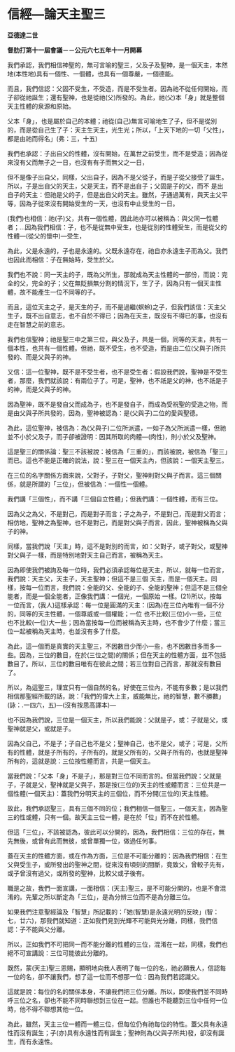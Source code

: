 # 信經—論天主聖三


**亞德達二世**

**督肋打第十一屆會議－－公元六七五年十一月開幕**





我們承認，我們相信神聖的，無可言喻的聖三，父及子及聖神，是一個天主，本然地(本性地)具有一個性、一個體，也具有一個尊嚴，一個德能。

而且，我們信認：父固不受生，不受造，而是不受生者。因為祂不從任何開始，而子卻從祂誕生；還有聖神，也是從祂(父)所發的。為此，祂(父)本「身」就是整個天主性體的泉源和原始。

父本「身」，也是屬於自己的本體；祂從(自己)無言可喻地生了子，但不是從別的，而是從自己生了子：天主生天主，光生光；所以，「上天下地的一切「父性」，都是由祂而得名」(弗：三，十五)

我們也承認：子出自父的性體，沒有開始，在萬世之前受生，而不是受造；因為從來沒有父而無子之一日，也沒有有子而無父之一日，

但不是像子出自父，同樣，父出自子，因為不是父從子，而是子從父接受了誕生。所以，子是出自父的天主，父是天主，而不是出自子；父固是子的父，而不
是出自子的天主：但祂是父的子，但是出自父的天主。雖然，子通過萬有，與天主父平等，因為子從來沒有開始受生的一天，也沒有中止受生的一日。

(我們)也相信：祂(子)父，共有一個性體，因此祂亦可以被稱為：與父同一性體者；…因為我們相信：子，也不是從無中受生，也是從別的性體受生，而是從父的性體—(從父的懷中)—受生，

為此，父是永遠的，子也是永遠的。父既永遠存在，祂自亦永遠生子而為父。我們也因此而相信：子在無始時，受生於父。

我們也不說：同一天主的子，既為父所生，那就成為天主性體的一部份，而說：完全的父，完全的子；父在無貶損無分割的情況下，生了子，因為只有一個天主性體，故不能產生一位不同等的子。

而且，這位天主之子，是天生的子，而不是過繼(螟蛉)之子，但我們該信：天主父生子，既不出自意志，也不自於不得已；因為在天主，既沒有不得已的事，也沒有走在智慧之前的意志。

我們也信聖神；祂是聖三中之第三位，與父及子，共是一個，同等的天主，共有一個本性，也共有一個性體。但祂，既不受生，也不受造，而是由二位(父與子)所共發的、而是父與子的神。

又信：這一位聖神，既不是不受生者，也不是受生者：假設我們說，聖神是不受生者，那麼，我們就該說：有兩位子了。可是，聖神，也不祇是父的神，也不祇是子的神，而是父與子的神。

因為聖神，既不是發自父而成為子，也不是發自子，而成為受祝聖的受造之物，而是由父與子所共發的，因為，聖神被認為：是(父與子)二位的愛與聖德。

為此，這位聖神，被信為：為(父與子)二位所派遣，一如子為父所派遣一樣，但祂並不小於父及子，而子卻被證明：因其所取的肉體—(肉性)，則小於父及聖神。

這是聖三的關係論：聖三不該被說：被信為「三重的」，而該被說，被信為「聖三」而已。這也不能是正確的說法，說：聖三在一個天主內，但該說：一個天主聖三。

在三位的名字關係方面來說，父對子，子對父，聖神則對父與子而言。這三個關係，就是所謂的「三位」，但被信為：一個性一個體。

我們講「三個性」，而不講「三個自立性體」；但我們講：一個性體，而有三位。

因為父之為父，不是對己，而是對子而言；子之為子，不是對己，而是對父而言；相仿地，聖神之為聖神，也不是對己，而是對父與子而言，因此，聖神被稱為父與子的神。

同樣，當我們說「天主」時，這不是對別的而言，如：父對子，或子對父，或聖神對父與子一樣，而是特別地對天主自己而言，被稱為天主。

因為即使我們被詢及每一位時，我們必須承認每位是天主，所以，就每一位而言，我們說：天主父，天主子，天主聖神；但這不是三個
天主，而是一個天主。同樣，按每一位而言，我們說：全能的父、全能的子、全能的聖神；但這不是三個全能者，而是一個全能者，正像我們講：一個光，一個原始
一樣。(21)所以，按每一位而言，(我人)這樣承認：每一位是圓滿的天主：(因為)在三位內唯有一個不分的，同等的天主性體，一個尊威或一個權能；一位
也不比較(三位)小一些，三位也不比較(一位)大一些；因為當按每一位而被稱為天主時，也不會少了什麼；當三位一起被稱為天主時，也並沒有多了什麼。

為此，這一個而是真實的天主聖三，不因數目少而小一些，也不因數目多而多一些。因為，三位的數目，在於(三位之間)的關係；但在天主的性體方面，並不包括數目了。所以，三位的數目唯有在彼此之間；若三位對自己而言，那就沒有數目了。

所以，為這聖三，理宜只有一個自然的名，好使在三位內，不能有多數；是以我們相信那聖經所載的話，說：「我們的偉大上主，威能無比，祂的智慧，數不勝數」(詠：.一四六，五)—(沒有按思高譯本)—

也不因為我們說，三位是一個天主，所以我們能說：父就是子，或：子就是父，或聖神就是父，或就是子。

因為父自己，不是子；子自己也不是父；聖神自己，也不是父，或子；可是，父所有的性體，就是子所有的，子所有的，就是父所有的，父與子所有的，也就是聖神所有的，這就是說：三位按性體而言，共是一個天主。

當我們說：「父本「身」不是子」，那是對三位不同而言的。但當我們說：父就是子，子就是父，聖神就是父與子，那是按(三位的)天主的性或體而言：三位共是一個性體(一個天主)：蓋我們分明天主的三個位，而不分開(三位的)天主性體。

故此，我們承認聖三，具有三個不同的位；我們相信一個聖三，一個天主，因為聖三的性或體，只有一個。故天主三位一體，是在於「位」而不在於性體。

但這「三位」，不該被認為，彼此可以分開的，因為，我們相信：三位的存在，無先無後，或曾有此而無彼，或曾單獨一位，做過任何事。

蓋在天主的性體方面，或在作為方面，三位是不可能分離的：因為我們相信：在生父與受生子，或所發出的聖神之間，從來沒有頃刻的間斷，竟致父，曾較子先有，或子曾沒有過父，或所發的聖神，比較父或子後有。

職是之故，我們一面宣講，一面相信：(天主)聖三，是不可能分開的，也是不會混淆的。先輩之所以斷定為「三位」，是為分辨三位而不是為分離三位。

如果我們注意聖經論及「智慧」所記載的：「她(智慧)是永遠光明的反映」(智：七，廿六)，那我們就知道：正如我們見到光輝不可能與光分離，同樣，我們信認：子不能與父分離。

所以，正如我們不可把同一而不能分離的性體的三位，混淆在一起，同樣，我們也絕不可宣講說：三位可能彼此分離的。

既然，蒙(天主)聖三恩賜，顯明地向我人表明了每一位的名，祂必願我人，信認每一位的名，卻不讓我們，想了這一位而不想那一位：因為我們若認識父。

這就是說：每位的名的關係本身，不讓我們把三位分離。所以，即使我們並不同時呼三位之名，卻也不能不同時聯想到三位在一起。但誰也不能聽到三位中任何一位時，他不得不聯想其他一位。

為此，雖然，天主三位一體而一體三位，但每位仍有祂每位的特性。蓋父具有永遠性而沒有誕生；子(亦)具有永遠性而有誕生；聖神則為(父與子所共)發，卻沒有誕生，而有永遠性。

